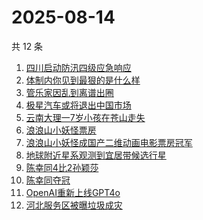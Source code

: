 # 2025-08-14

共 12 条

<!-- BEGIN -->
<!-- 最后更新时间 Thu Aug 14 2025 14:14:27 GMT+0800 (China Standard Time) -->

1. [四川启动防汛四级应急响应](https://www.zhihu.com/search?q=四川启动防汛四级应急响应)
1. [体制内你见到最狠的是什么样](https://www.zhihu.com/search?q=体制内你见到最狠的是什么样)
1. [管乐家因乱到离谱出圈](https://www.zhihu.com/search?q=管乐家因乱到离谱出圈)
1. [极星汽车或将退出中国市场](https://www.zhihu.com/search?q=极星汽车或将退出中国市场)
1. [云南大理一7岁小孩在苍山走失](https://www.zhihu.com/search?q=云南大理一7岁小孩在苍山走失)
1. [浪浪山小妖怪票房](https://www.zhihu.com/search?q=浪浪山小妖怪票房)
1. [浪浪山小妖怪成国产二维动画电影票房冠军](https://www.zhihu.com/search?q=浪浪山小妖怪成国产二维动画电影票房冠军)
1. [地球附近星系观测到宜居带候选行星](https://www.zhihu.com/search?q=地球附近星系观测到宜居带候选行星)
1. [陈幸同4比2孙颖莎](https://www.zhihu.com/search?q=陈幸同4比2孙颖莎)
1. [陈幸同夺冠](https://www.zhihu.com/search?q=陈幸同夺冠)
1. [OpenAI重新上线GPT4o](https://www.zhihu.com/search?q=OpenAI重新上线GPT4o)
1. [河北服务区被曝垃圾成灾](https://www.zhihu.com/search?q=河北服务区被曝垃圾成灾)

<!-- END -->
